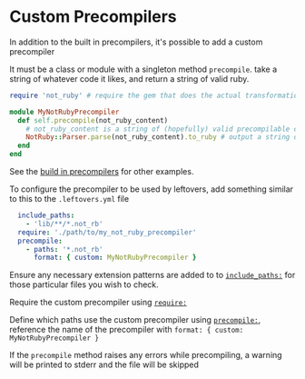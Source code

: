 # Custom Precompilers

In addition to the built in precompilers, it's possible to add a custom precompiler

It must be a class or module with a singleton method `precompile`. take a string of whatever code it likes, and return a string of valid ruby.

```ruby
require 'not_ruby' # require the gem that does the actual transformation

module MyNotRubyPrecompiler
  def self.precompile(not_ruby_content)
    # not_ruby_content is a string of (hopefully) valid precompilable code
    NotRuby::Parser.parse(not_ruby_content).to_ruby # output a string of valid ruby
  end
end
```

See the [build in precompilers](https://github.com/robotdana/leftovers/tree/main/lib/precompilers) for other examples.

To configure the precompiler to be used by leftovers, add something similar to this to the `.leftovers.yml` file

```yml
  include_paths:
    - 'lib/**/*.not_rb'
  require: './path/to/my_not_ruby_precompiler'
  precompile:
    - paths: '*.not_rb'
      format: { custom: MyNotRubyPrecompiler }
```

Ensure any necessary extension patterns are added to to [`include_paths:`](https://github.com/robotdana/leftovers/tree/main/docs/Configuration.md#include_paths) for those particular files you wish to check.

Require the custom precompiler using [`require:`](https://github.com/robotdana/leftovers/tree/main/docs/Configuration.md#requires)

Define which paths use the custom precompiler using [`precompile:`](https://github.com/robotdana/leftovers/tree/main/docs/Configuration.md#precompile),
reference the name of the precompiler with `format: { custom: MyNotRubyPrecompiler }`

If the `precompile` method raises any errors while precompiling, a warning will be printed to stderr and the file will be skipped
